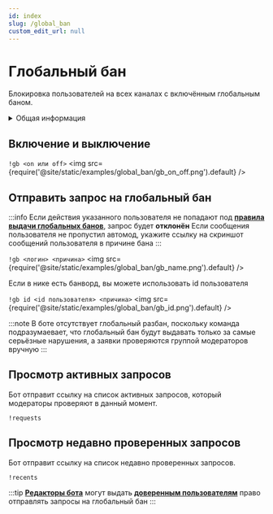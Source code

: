 ```yaml
---
id: index
slug: /global_ban
custom_edit_url: null
---
```


# Глобальный бан
Блокировка пользователей на всех каналах с включённым глобальным баном.

<details>
  <summary>Общая информация</summary>
  <ul>
    <li><b>Название:</b> gb</li>
    <li><b>Элиасы:</b> requests, recents, gbmods, gbmod, approve, disapprove </li>
    <li><b>Кулдаун:</b> общий 1 секунда</li>
  </ul>
</details>

## Включение и выключение
`!gb <on или off>`
<img src={require('@site/static/examples/global_ban/gb_on_off.png').default} />

## Отправить запрос на глобальный бан

:::info
Если действия указанного пользователя не попадают под **[правила  выдачи глобальных банов](./rules.md)**, запрос будет **отклонён**
Если сообщения пользователя не пропустил автомод, укажите ссылку на скриншот сообщений пользователя в причине бана
:::

`!gb <логин> <причина>`
<img src={require('@site/static/examples/global_ban/gb_name.png').default} />
<p></p>

Если в нике есть банворд, вы можете использовать id пользователя

`!gb id <id пользователя> <причина>`
<img src={require('@site/static/examples/global_ban/gb_id.png').default} />
<p></p>

:::note
В боте отсутствует глобальный разбан, поскольку команда подразумаевает, что глобальный бан будут выдавать только за самые серьёзные нарушения, а заявки проверяются группой модераторов вручную
:::

## Просмотр активных запросов
Бот отправит ссылку на список активных запросов, который модераторы проверяют в данный момент.

`!requests`

## Просмотр недавно проверенных запросов
Бот отправит ссылку на список недавно проверенных запросов.

`!recents`

:::tip
**[Редакторы бота](../editors.md)** могут выдать **[доверенным пользователям](../trusted-users.md)** право отправлять запросы на глобальный бан
:::